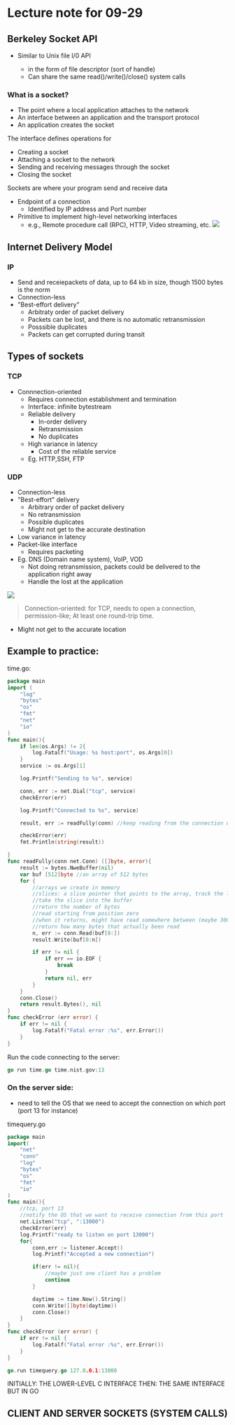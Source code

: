 # Lecture note for 09-29

## Berkeley Socket API

- Similar to Unix file I/0 API

  - in the form of file descriptor (sort of handle)
  - Can share the same read()/write()/close() system calls

### What is a socket?

- The point where a local application attaches to the network
- An interface between an application and the transport protocol
- An application creates the socket

The interface defines operations for

- Creating a socket
- Attaching a socket to the network
- Sending and receiving messages through the socket
- Closing the socket

Sockets are where your program send and receive data

- Endpoint of a connection
  - Identified by IP address and Port number
- Primitive to implement high-level networking interfaces
  - e.g., Remote procedure call (RPC), HTTP, Video streaming, etc.
    ![](assets/IPv4_Packet-en.svg.png)

## Internet Delivery Model

### IP

- Send and receiepackets of data, up to 64 kb in size, though 1500 bytes is the norm
- Connection-less
- "Best-effort delivery"
  - Arbitraty order of packet delivery
  - Packets can be lost, and there is no automatic retransmission
  - Posssible duplicates
  - Packets can get corrupted during transit

## Types of sockets

### TCP

- Connnection-oriented
  - Requires connection establishment and termination
  - Interface: infinite bytestream
  - Reliable delivery
    - In-order delivery
    - Retransmission
    - No duplicates
  - High variance in latency
    - Cost of the reliable service
  - Eg. HTTP,SSH, FTP

### UDP

- Connection-less
- "Best-effort" delivery
  - Arbitrary order of packet delivery
  - No retransmission
  - Possible duplicates
  - Might not get to the accurate destination
- Low variance in latency
- Packet-like interface
  - Requires packeting
- Eg. DNS (Domain name system), VoIP, VOD
  - Not doing retransmission, packets could be delivered to the application right away
  - Handle the lost at the application

![](assets/ib51wl4hi40spyc89bq8.jpg)

> Connection-oriented: for TCP, needs to open a connection, permission-like; At least one round-trip time.

- Might not get to the accurate location

## Example to practice:

time.go:

```go
package main
import (
    "log"
    "bytes"
    "os"
    "fmt"
    "net"
    "io"
)
func main(){
    if len(os.Args) != 2{
        log.Fatalf("Usage: %s host:port", os.Args[0])
    }
    service := os.Args[1]

    log.Printf("Sending to %s", service)

    conn, err := net.Dial("tcp", service)
    checkError(err)

    log.Printf("Connected to %s", service)

    result, err := readFully(conn) //keep reading from the connection until the other end closes it

    checkError(err)
    fmt.Println(string(result))

}
func readFully(conn net.Conn) ([]byte, error){
    result := bytes.NweBuffer(nil)
    var buf [512]byte //an array of 512 bytes
    for {
        //arrays we create in memory
        //slices: a slice pointer that points to the array, track the length and capacity
        //take the slice into the buffer
        //return the number of bytes
        //read starting from position zero
        //when it returns, might have read somewhere between (maybe 300 bytes)
        //return how many bytes that actually been read
        n, err := conn.Read(buf[0:])
        result.Write(buf[0:n])

        if err != nil {
            if err == io.EOF {
                break
            }
            return nil, err
        }
    }
    conn.Close()
    return result.Bytes(), nil
}
func checkError (err error) {
    if err != nil {
        log.Fatalf("Fatal error :%s", err.Error())
    }
}
```

Run the code connecting to the server:

```go
go run time.go time.nist.gov:13
```

### On the server side:

- need to tell the OS that we need to accept the connection on which port (port 13 for instance)

timequery.go

```go
package main
import(
    "net"
    "conn"
    "log"
    "bytes"
    "os"
    "fmt"
    "io"
)
func main(){
    //tcp, port 13
    //notify the OS that we want to receive connection from this port
    net.Listen("tcp", ":13000")
    checkError(err)
    log.Printf("ready to listen on port 13000")
    for{
        conn,err := listener.Accept()
        log.Printf("Accepted a new connection")

        if(err != nil){
            //maybe just one client has a problem
            continue
        }

        daytime := time.Now().String()
        conn.Write([]byte(daytime))
        conn.Close()
    }
}
func checkError (err error) {
    if err != nil {
        log.Fatalf("Fatal error :%s", err.Error())
    }
}

```

```go
go.run timequery.go 127.0.0.1:13000
```

INITIALLY: THE LOWER-LEVEL C INTERFACE
THEN: THE SAME INTERFACE BUT IN GO

## CLIENT AND SERVER SOCKETS (SYSTEM CALLS)
